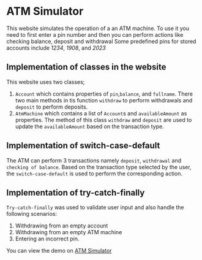 # ATM Simulator
This website simulates the operation of a an ATM machine. To use it you need to first enter a pin number and then you can perform actions like checking balance, deposit and withdrawal
Some predefined pins for stored accounts include *1234*, *1908*, and *2023*

## Implementation of classes in the website
This website uses two classes; 
1. `Account` which contains properties of `pin`,`balance`, and `fullname`. There two main methods in tis function `withdraw` to perform withdrawals and `deposit` to perform deposits.
2. `AtmMachine` which contains a list of `Account`s and `availableAmount` as properties. The method of this class `withdraw` and `deposit` are used to update the `availableAmount` based on the transaction type.

## Implementation of switch-case-default
The ATM can perform 3 transactions namely `deposit`, `withdrawal` and `checking of balance`.
Based on the transaction type selected by the user, the `switch-case-default` is used to perform the corresponding action.

## Implementation of try-catch-finally
`Try-catch-finally` was used to validate user input and also handle the following scenarios:
1. Withdrawing from an empty account
2. Withdrawing from an empty ATM machine
3. Entering an incorrect pin.

You can view the demo on [ATM Simulator]()
